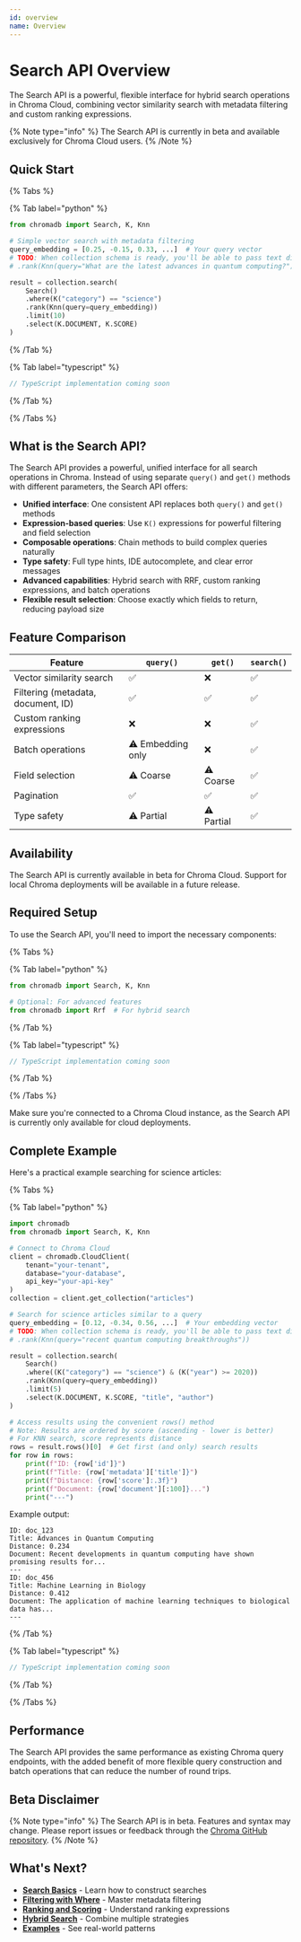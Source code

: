 ```yaml
---
id: overview
name: Overview
---
```


# Search API Overview

The Search API is a powerful, flexible interface for hybrid search operations in Chroma Cloud, combining vector similarity search with metadata filtering and custom ranking expressions.

{% Note type="info" %}
The Search API is currently in beta and available exclusively for Chroma Cloud users.
{% /Note %}

## Quick Start

{% Tabs %}

{% Tab label="python" %}
```python
from chromadb import Search, K, Knn

# Simple vector search with metadata filtering
query_embedding = [0.25, -0.15, 0.33, ...]  # Your query vector
# TODO: When collection schema is ready, you'll be able to pass text directly:
# .rank(Knn(query="What are the latest advances in quantum computing?"))

result = collection.search(
    Search()
    .where(K("category") == "science")
    .rank(Knn(query=query_embedding))
    .limit(10)
    .select(K.DOCUMENT, K.SCORE)
)
```
{% /Tab %}

{% Tab label="typescript" %}
```typescript
// TypeScript implementation coming soon
```
{% /Tab %}

{% /Tabs %}

## What is the Search API?

The Search API provides a powerful, unified interface for all search operations in Chroma. Instead of using separate `query()` and `get()` methods with different parameters, the Search API offers:

- **Unified interface**: One consistent API replaces both `query()` and `get()` methods
- **Expression-based queries**: Use `K()` expressions for powerful filtering and field selection
- **Composable operations**: Chain methods to build complex queries naturally
- **Type safety**: Full type hints, IDE autocomplete, and clear error messages
- **Advanced capabilities**: Hybrid search with RRF, custom ranking expressions, and batch operations
- **Flexible result selection**: Choose exactly which fields to return, reducing payload size

## Feature Comparison

| Feature | `query()` | `get()` | `search()` |
|---------|-----------|---------|------------|
| Vector similarity search | ✅ | ❌ | ✅ |
| Filtering (metadata, document, ID) | ✅ | ✅ | ✅ |
| Custom ranking expressions | ❌ | ❌ | ✅ |
| Batch operations | ⚠️ Embedding only | ❌ | ✅ |
| Field selection | ⚠️ Coarse | ⚠️ Coarse | ✅ |
| Pagination | ✅ | ✅ | ✅ |
| Type safety | ⚠️ Partial | ⚠️ Partial | ✅ |

## Availability

The Search API is currently available in beta for Chroma Cloud. Support for local Chroma deployments will be available in a future release.

## Required Setup

To use the Search API, you'll need to import the necessary components:

{% Tabs %}

{% Tab label="python" %}
```python
from chromadb import Search, K, Knn

# Optional: For advanced features
from chromadb import Rrf  # For hybrid search
```
{% /Tab %}

{% Tab label="typescript" %}
```typescript
// TypeScript implementation coming soon
```
{% /Tab %}

{% /Tabs %}

Make sure you're connected to a Chroma Cloud instance, as the Search API is currently only available for cloud deployments.

## Complete Example

Here's a practical example searching for science articles:

{% Tabs %}

{% Tab label="python" %}
```python
import chromadb
from chromadb import Search, K, Knn

# Connect to Chroma Cloud
client = chromadb.CloudClient(
    tenant="your-tenant",
    database="your-database",
    api_key="your-api-key"
)
collection = client.get_collection("articles")

# Search for science articles similar to a query
query_embedding = [0.12, -0.34, 0.56, ...]  # Your embedding vector
# TODO: When collection schema is ready, you'll be able to pass text directly:
# .rank(Knn(query="recent quantum computing breakthroughs"))

result = collection.search(
    Search()
    .where((K("category") == "science") & (K("year") >= 2020))
    .rank(Knn(query=query_embedding))
    .limit(5)
    .select(K.DOCUMENT, K.SCORE, "title", "author")
)

# Access results using the convenient rows() method
# Note: Results are ordered by score (ascending - lower is better)
# For KNN search, score represents distance
rows = result.rows()[0]  # Get first (and only) search results
for row in rows:
    print(f"ID: {row['id']}")
    print(f"Title: {row['metadata']['title']}")
    print(f"Distance: {row['score']:.3f}")
    print(f"Document: {row['document'][:100]}...")
    print("---")
```

Example output:
```
ID: doc_123
Title: Advances in Quantum Computing
Distance: 0.234
Document: Recent developments in quantum computing have shown promising results for...
---
ID: doc_456
Title: Machine Learning in Biology
Distance: 0.412
Document: The application of machine learning techniques to biological data has...
---
```
{% /Tab %}

{% Tab label="typescript" %}
```typescript
// TypeScript implementation coming soon
```
{% /Tab %}

{% /Tabs %}

## Performance

The Search API provides the same performance as existing Chroma query endpoints, with the added benefit of more flexible query construction and batch operations that can reduce the number of round trips.

## Beta Disclaimer

{% Note type="info" %}
The Search API is in beta. Features and syntax may change. Please report issues or feedback through the [Chroma GitHub repository](https://github.com/chroma-core/chroma/issues).
{% /Note %}

## What's Next?

- **[Search Basics](./search-basics)** - Learn how to construct searches
- **[Filtering with Where](./filtering)** - Master metadata filtering
- **[Ranking and Scoring](./ranking)** - Understand ranking expressions
- **[Hybrid Search](./hybrid-search)** - Combine multiple strategies
- **[Examples](./examples)** - See real-world patterns